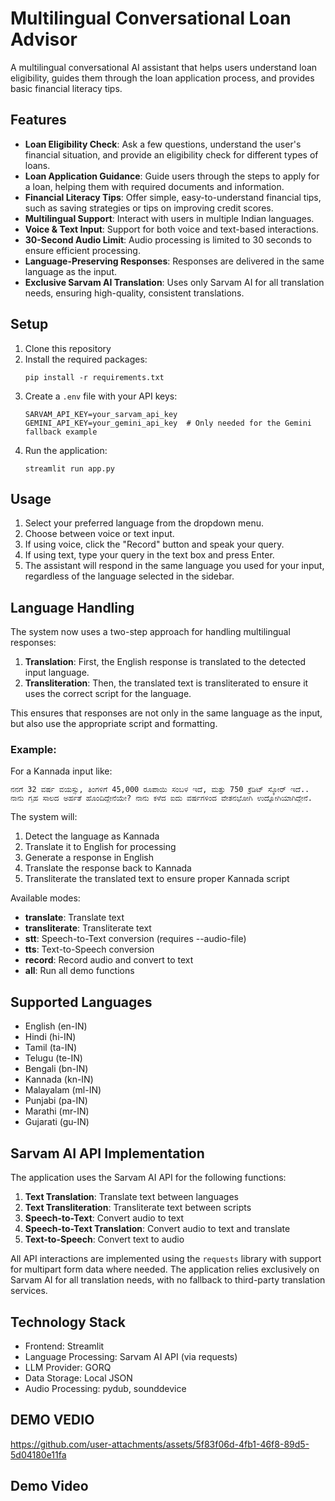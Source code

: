 # Multilingual Conversational Loan Advisor

A multilingual conversational AI assistant that helps users understand loan eligibility, guides them through the loan application process, and provides basic financial literacy tips.

## Features

- **Loan Eligibility Check**: Ask a few questions, understand the user's financial situation, and provide an eligibility check for different types of loans.
- **Loan Application Guidance**: Guide users through the steps to apply for a loan, helping them with required documents and information.
- **Financial Literacy Tips**: Offer simple, easy-to-understand financial tips, such as saving strategies or tips on improving credit scores.
- **Multilingual Support**: Interact with users in multiple Indian languages.
- **Voice & Text Input**: Support for both voice and text-based interactions.
- **30-Second Audio Limit**: Audio processing is limited to 30 seconds to ensure efficient processing.
- **Language-Preserving Responses**: Responses are delivered in the same language as the input.
- **Exclusive Sarvam AI Translation**: Uses only Sarvam AI for all translation needs, ensuring high-quality, consistent translations.

## Setup

1. Clone this repository
2. Install the required packages:
   ```
   pip install -r requirements.txt
   ```
3. Create a `.env` file with your API keys:
   ```
   SARVAM_API_KEY=your_sarvam_api_key
   GEMINI_API_KEY=your_gemini_api_key  # Only needed for the Gemini fallback example
   ```
4. Run the application:
   ```
   streamlit run app.py
   ```

## Usage

1. Select your preferred language from the dropdown menu.
2. Choose between voice or text input.
3. If using voice, click the "Record" button and speak your query.
4. If using text, type your query in the text box and press Enter.
5. The assistant will respond in the same language you used for your input, regardless of the language selected in the sidebar.

## Language Handling

The system now uses a two-step approach for handling multilingual responses:
1. **Translation**: First, the English response is translated to the detected input language.
2. **Transliteration**: Then, the translated text is transliterated to ensure it uses the correct script for the language.

This ensures that responses are not only in the same language as the input, but also use the appropriate script and formatting.

### Example:
For a Kannada input like:
```
ನನಗೆ 32 ವರ್ಷ ವಯಸ್ಸು, ತಿಂಗಳಿಗೆ 45,000 ರೂಪಾಯಿ ಸಂಬಳ ಇದೆ, ಮತ್ತು 750 ಕ್ರೆಡಿಟ್ ಸ್ಕೋರ್ ಇದೆ.. ನಾನು ಗೃಹ ಸಾಲದ ಅರ್ಹತೆ ಹೊಂದಿದ್ದೇನೆಯೇ? ನಾನು ಕಳೆದ ಐದು ವರ್ಷಗಳಿಂದ ವೇತನಭೋಗಿ ಉದ್ಯೋಗಿಯಾಗಿದ್ದೇನೆ.
```

The system will:
1. Detect the language as Kannada
2. Translate it to English for processing
3. Generate a response in English
4. Translate the response back to Kannada
5. Transliterate the translated text to ensure proper Kannada script


Available modes:
- **translate**: Translate text
- **transliterate**: Transliterate text
- **stt**: Speech-to-Text conversion (requires --audio-file)
- **tts**: Text-to-Speech conversion
- **record**: Record audio and convert to text
- **all**: Run all demo functions

## Supported Languages

- English (en-IN)
- Hindi (hi-IN)
- Tamil (ta-IN)
- Telugu (te-IN)
- Bengali (bn-IN)
- Kannada (kn-IN)
- Malayalam (ml-IN)
- Punjabi (pa-IN)
- Marathi (mr-IN)
- Gujarati (gu-IN)

## Sarvam AI API Implementation

The application uses the Sarvam AI API for the following functions:

1. **Text Translation**: Translate text between languages
2. **Text Transliteration**: Transliterate text between scripts
3. **Speech-to-Text**: Convert audio to text
4. **Speech-to-Text Translation**: Convert audio to text and translate
5. **Text-to-Speech**: Convert text to audio

All API interactions are implemented using the `requests` library with support for multipart form data where needed. The application relies exclusively on Sarvam AI for all translation needs, with no fallback to third-party translation services.

## Technology Stack

- Frontend: Streamlit
- Language Processing: Sarvam AI API (via requests)
- LLM Provider: GORQ
- Data Storage: Local JSON
- Audio Processing: pydub, sounddevice 

## DEMO VEDIO

https://github.com/user-attachments/assets/5f83f06d-4fb1-46f8-89d5-5d04180e11fa



## Demo Video

